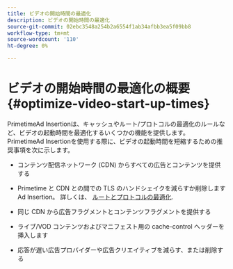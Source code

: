 ```yaml
---
title: ビデオの開始時間の最適化
description: ビデオの開始時間の最適化
source-git-commit: 02ebc3548a254b2a6554f1ab34afbb3ea5f09bb8
workflow-type: tm+mt
source-wordcount: '110'
ht-degree: 0%

---
```


# ビデオの開始時間の最適化の概要 {#optimize-video-start-up-times}

PrimetimeAd Insertionは、キャッシュやルート/プロトコルの最適化のルールなど、ビデオの起動時間を最適化するいくつかの機能を提供します。 PrimetimeAd Insertionを使用する際に、ビデオの起動時間を短縮するための推奨事項を次に示します。

* コンテンツ配信ネットワーク (CDN) からすべての広告とコンテンツを提供する

* Primetime と CDN との間での TLS のハンドシェイクを減らすか削除しますAd Insertion。 詳しくは、 [ルートとプロトコルの最適化](optimize-routes-protocols.md).

* 同じ CDN から広告フラグメントとコンテンツフラグメントを提供する

* ライブ/VOD コンテンツおよびマニフェスト用の cache-control ヘッダーを挿入します

* 応答が遅い広告プロバイダーや広告クリエイティブを減らす、または削除する
